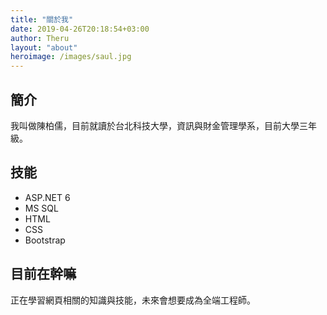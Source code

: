 ```yaml
---
title: "關於我"
date: 2019-04-26T20:18:54+03:00
author: Theru
layout: "about"
heroimage: /images/saul.jpg
---
```


## 簡介
我叫做陳柏儒，目前就讀於台北科技大學，資訊與財金管理學系，目前大學三年級。      
## 技能
* ASP.NET 6
* MS SQL
* HTML
* CSS
* Bootstrap
## 目前在幹嘛
正在學習網頁相關的知識與技能，未來會想要成為全端工程師。
